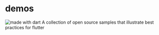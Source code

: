 # demos
<img src="https://img.shields.io/badge/made%20with-dart-blue.svg" alt="made with dart">
A collection of open source samples that illustrate best practices for flutter


